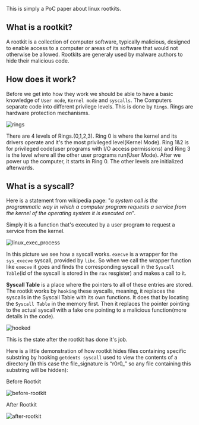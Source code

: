 This is simply a PoC paper about linux rootkits.
## What is a rootkit?
A rootkit is a collection of computer software, typically malicious, designed to enable access to a
computer or areas of its software that would not otherwise be allowed.
Rootkits are generaly used by malware authors to hide their malicious code.
## How does it work?
Before we get into how they work we should be able to have a basic knowledge of `User
mode`, `Kernel mode` and `syscalls`.
The Computers separate code into different privilege levels. This is done by `Rings`. Rings are
hardware protection mechanisms.

![rings](https://user-images.githubusercontent.com/27059441/31307432-22486786-ab6d-11e7-9f33-a22e38388bf7.png)

There are 4 levels of Rings.(0,1,2,3). Ring 0 is where the kernel and its drivers operate and it's the
most privileged level(Kernel Mode). Ring 1&2 is for privileged code(user programs with I/O access
permissions) and Ring 3 is the level where all the other user programs run(User Mode).
After we power up the computer, it starts in Ring 0. The other levels are initialized afterwards.
## What is a syscall?
Here is a statement from wikipedia page: "*a system call is the programmatic way in which a
computer program requests a service from the kernel of the operating system it is executed on*".

Simply it is a function that's executed by a user program to request a service from the kernel.

![linux_exec_process](https://user-images.githubusercontent.com/27059441/31307486-b13da4f6-ab6d-11e7-8b52-cb8c69ad8235.png)

In this picture we see how a syscall works. `execve` is a wrapper for the `sys_execve`
syscall, provided by `libc`. So when we call the wrapper function like `execve` it goes and finds
the corresponding syscall in the `Syscall Table`(id of the syscall is stored in the `rax` resgister) and
makes a call to it.

**Syscall Table** is a place where the pointers to all of these entries are stored. The rootkit works by
`hooking` these syscalls, meaning, it replaces the syscalls in the Syscall Table with its own
functions.
It does that by locating the `Syscall Table` in the memory first. Then it replaces the pointer pointing
to the actual syscall with a fake one pointing to a malicious function(more details in the code).

![hooked](https://user-images.githubusercontent.com/27059441/31307503-2a109e10-ab6e-11e7-87f3-d5763703d861.png)

This is the state after the rootkit has done it's job.

Here is a little demonstration of how rootkit hides files containing specific substring by hooking `getdents syscall` used to view the contents of a directory (In this case the file_signature is “r0r0_” so any file containing this
substring will be hidden):

Before Rootkit

![before-rootkit](https://user-images.githubusercontent.com/27059441/31307508-43fb9c76-ab6e-11e7-9194-eaf1717bdbec.png)

After Rootkit

![after-rootkit](https://user-images.githubusercontent.com/27059441/31307513-51b099ca-ab6e-11e7-8d02-dd23b62e7b50.png)
